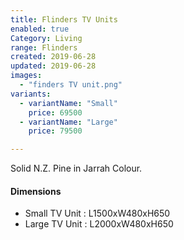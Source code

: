 ```yaml
---
title: Flinders TV Units
enabled: true
Category: Living
range: Flinders
created: 2019-06-28
updated: 2019-06-28
images:
  - "finders TV unit.png"
variants:
  - variantName: "Small"
    price: 69500
  - variantName: "Large"
    price: 79500

---
```

Solid N.Z. Pine in Jarrah Colour.

#### Dimensions

* Small TV Unit : L1500xW480xH650
* Large TV Unit : L2000xW480xH650
